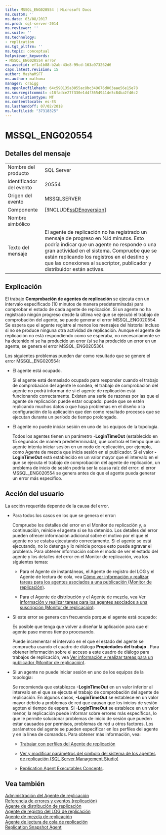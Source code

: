 ```yaml
---
title: MSSQL_ENG020554 | Microsoft Docs
ms.custom: ''
ms.date: 03/08/2017
ms.prod: sql-server-2014
ms.reviewer: ''
ms.suite: ''
ms.technology:
- replication
ms.tgt_pltfrm: ''
ms.topic: conceptual
helpviewer_keywords:
- MSSQL_ENG020554 error
ms.assetid: ef1a1b88-b2ab-43e8-99cd-163a973262d6
caps.latest.revision: 15
author: MashaMSFT
ms.author: mathoma
manager: craigg
ms.openlocfilehash: 64c590135a3055ac8bc349676d063aae56e15e78
ms.sourcegitcommit: c18fadce27f330e1d4f36549414e5c84ba2f46c2
ms.translationtype: MT
ms.contentlocale: es-ES
ms.lasthandoff: 07/02/2018
ms.locfileid: "37318325"
---
```

# <a name="mssqleng020554"></a>MSSQL_ENG020554
    
## <a name="message-details"></a>Detalles del mensaje  
  
|||  
|-|-|  
|Nombre del producto|SQL Server|  
|Identificador del evento|20554|  
|Origen del evento|MSSQLSERVER|  
|Componente|[!INCLUDE[ssDEnoversion](../../includes/ssdenoversion-md.md)]|  
|Nombre simbólico||  
|Texto del mensaje|El agente de replicación no ha registrado un mensaje de progreso en %ld minutos. Esto podría indicar que un agente no responde o una gran actividad en el sistema. Compruebe que se están replicando los registros en el destino y que las conexiones al suscriptor, publicador y distribuidor están activas.|  
  
## <a name="explanation"></a>Explicación  
 El trabajo **Comprobación de agentes de replicación** se ejecuta con un intervalo especificado (10 minutos de manera predeterminada) para comprobar el estado de cada agente de replicación. Si un agente no ha registrado ningún progreso desde la última vez que se ejecutó el trabajo de comprobación del agente, se puede generar el error MSSQL_ENG020554. Se espera que el agente registre al menos los mensajes del historial incluso si no se produce ninguna otra actividad de replicación. Aunque el agente de replicación no está respondiendo como se esperaba, no necesariamente se ha detenido ni se ha producido un error (si se ha producido un error en un agente, se genera el error MSSQL_ENG020536).  
  
 Los siguientes problemas pueden dar como resultado que se genere el error MSSQL_ENG020554:  
  
-   El agente está ocupado.  
  
     Si el agente está demasiado ocupado para responder cuando el trabajo de comprobación del agente le sondea, el trabajo de comprobación del agente no podrá informar de si el agente de replicación está funcionando correctamente. Existen una serie de razones por las que el agente de replicación puede estar ocupado: puede que se estén replicando muchos datos o que haya problemas en el diseño o la configuración de la aplicación que den como resultado procesos que se ejecutan durante un período de tiempo prolongado.  
  
-   El agente no puede iniciar sesión en uno de los equipos de la topología.  
  
     Todos los agentes tienen un parámetro **-LoginTimeOut** (establecido en 15 segundos de manera predeterminada), que controla el tiempo que un agente intenta iniciar sesión en un nodo de replicación, por ejemplo, como Agente de mezcla que inicia sesión en el publicador. Si el valor **-LoginTimeOut** está establecido en un valor mayor que el intervalo en el que se ejecuta el trabajo de comprobación del agente de replicación, un problema de inicio de sesión podría ser la causa raíz del error: el error MSSQL_ENG020554 se genera antes de que el agente pueda generar un error más específico.  
  
## <a name="user-action"></a>Acción del usuario  
 La acción requerida depende de la causa del error.  
  
-   Para todos los casos en los que se genera el error:  
  
     Compruebe los detalles del error en el Monitor de replicación y, a continuación, reinicie el agente si se ha detenido. Los detalles del error pueden ofrecer información adicional sobre el motivo por el que el agente no se estaba ejecutando correctamente. Si el agente se está ejecutando, no lo detenga y lo reinicie porque esto puede agravar el problema. Para obtener información sobre el modo de ver el estado del agente y los detalles del error en el Monitor de replicación, vea los siguientes temas:  
  
    -   Para el Agente de instantáneas, el Agente de registro del LOG y el Agente de lectura de cola, vea [Cómo ver información y realizar tareas para los agentes asociados a una publicación &#40;Monitor de replicación&#41;](monitor/view-information-and-perform-tasks-for-publication-agents.md).  
  
    -   Para el Agente de distribución y el Agente de mezcla, vea [Ver información y realizar tareas para los agentes asociados a una suscripción &#40;Monitor de replicación&#41;](monitor/view-information-and-perform-tasks-for-subscription-agents.md).  
  
-   Si este error se genera con frecuencia porque el agente está ocupado:  
  
     Es posible que tenga que volver a diseñar la aplicación para que el agente pase menos tiempo procesando.  
  
     Puede incrementar el intervalo en el que el estado del agente se comprueba usando el cuadro de diálogo **Propiedades del trabajo** . Para obtener información sobre el acceso a este cuadro de diálogo para trabajos de replicación, vea [Ver información y realizar tareas para un publicador &#40;Monitor de replicación&#41;](monitor/view-information-and-perform-tasks-for-a-publisher-replication-monitor.md).  
  
-   Si un agente no puede iniciar sesión en uno de los equipos de la topología:  
  
     Se recomienda que establezca **-LoginTimeOut** en un valor inferior al intervalo en el que se ejecuta el trabajo de comprobación del agente de replicación. En algunos casos, **-LoginTimeOut** se establece en un valor mayor debido a problemas de red que causan que los inicios de sesión agoten el tiempo de espera. Si **-LoginTimeOut** se establece en un valor menor, la replicación puede informar sobre errores más específicos, lo que le permite solucionar problemas de inicio de sesión que pueden estar causados por permisos, problemas de red u otros factores. Los parámetros del agente se pueden especificar en los perfiles del agente y en la línea de comandos. Para obtener más información, vea:  
  
    -   [Trabajar con perfiles del Agente de replicación](agents/replication-agent-profiles.md)  
  
    -   [Ver y modificar parámetros del símbolo del sistema de los agentes de replicación &#40;SQL Server Management Studio&#41;](agents/view-and-modify-replication-agent-command-prompt-parameters.md)  
  
    -   [Replication Agent Executables Concepts](concepts/replication-agent-executables-concepts.md).  
  
## <a name="see-also"></a>Vea también  
 [Administración del Agente de replicación](agents/replication-agent-administration.md)   
 [Referencia de errores y eventos &#40;replicación&#41;](errors-and-events-reference-replication.md)   
 [Agente de distribución de replicación](agents/replication-distribution-agent.md)   
 [Agente de registro del LOG de replicación](agents/replication-log-reader-agent.md)   
 [Agente de mezcla de replicación](agents/replication-merge-agent.md)   
 [Agente de lectura de cola de replicación](agents/replication-queue-reader-agent.md)   
 [Replication Snapshot Agent](agents/replication-snapshot-agent.md)  
  
  
